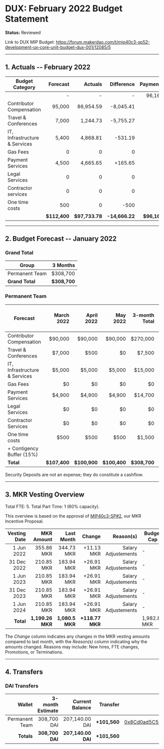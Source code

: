 # DUX: February 2022 Budget Statement

**Status:** Reviewed

Link to DUX MIP Budget: https://forum.makerdao.com/t/mip40c3-sp52-development-ux-core-unit-budget-dux-001/12085/5

---

## 1. Actuals -- February 2022

| Budget Category               |     Forecast |        Actuals |     Difference |    Payments |
| ----------------------------- | -----------: | -------------: | -------------: | ----------: |
|                               |            - |              - |              - |      96,160 |
| Contributor Compensation      |       95,000 |      86,954.59 |      -8,045.41 |           - |
| Travel & Conferences          |        7,000 |       1,244.73 |      -5,755.27 |           - |
| IT, Infrastructure & Services |        5,400 |       4,868.81 |        -531.19 |           - |
| Gas Fees                      |            0 |              0 |              0 |           - |
| Payment Services              |        4,500 |       4,665.65 |        +165.65 |           - |
| Legal Services                |            0 |              0 |              0 |           - |
| Contractor services           |            0 |              0 |              0 |           - |
| One time costs                |          500 |              0 |           -500 |           - |
|                               | **$112,400** | **$97,733.78** | **-14,666.22** | **$96,160** |

---

## 2. Budget Forecast -- January 2022

### Grand Total

| Group           |     3 Months |
| --------------- | -----------: |
| Permanent Team  |     $308,700 |
| **Grand Total** | **$308,700** |

### Permanent Team

| Forecast                      |   March 2022 |   April 2022 |     May 2022 | 3-month Total | MIP Budget Forecast/ CAP |
| ----------------------------- | -----------: | -----------: | -----------: | ------------: | -----------------------: |
| Contributor Compensation      |      $90,000 |      $90,000 |      $90,000 |      $270,000 |                 $275,000 |
| Travel & Conferences          |       $7,000 |         $500 |           $0 |        $7,500 |                  $13,500 |
| IT, Infrastructure & Services |       $5,000 |       $5,000 |       $5,000 |       $15,000 |                  $27,000 |
| Gas Fees                      |           $0 |           $0 |           $0 |            $0 |                   $3,000 |
| Payment Services              |       $4,900 |       $4,900 |       $4,900 |       $14,700 |                  $19,500 |
| Legal Services                |           $0 |           $0 |           $0 |            $0 |                  $16,500 |
| Contractor Services           |           $0 |           $0 |           $0 |            $0 |                  $45,000 |
| One time costs                |         $500 |         $500 |         $500 |        $1,500 |                  $21,000 |
| + Contigency Buffer (15%)     |              |              |              |               |                  $63,075 |
| **Total**                     | **$107,400** | **$100,900** | **$100,400** |  **$308,700** |             **$483,575** |

Security Deposits are not an expense; they do constitute a cashflow.

---

## 3. MKR Vesting Overview

Total FTE: 5. Total Part Time: 1 (60% capacity).

This overview is based on the approval of [MIP40c3-SP#2](https://forum.makerdao.com/t/mip40c3-sp27-development-ux-core-unit-mkr-budget-dux-001/9777), our MKR Incentive Proposal.

| Vesting Date |       MKR Amount |      Last Month |          Change |           Reason(s) | Budget Cap   |
| -----------: | ---------------: | --------------: | --------------: | ------------------: | ------------ |
|   1 Jun 2022 |       355.86 MKR |      344.73 MKR |      +11.13 MKR | Salary Adjustements | -            |
|  31 Dec 2022 |       210.85 MKR |      183.94 MKR |      +26.91 MKR | Salary Adjustements | -            |
|   1 Jun 2023 |       210.85 MKR |      183.94 MKR |      +26.91 MKR | Salary Adjustements | -            |
|  31 Dec 2023 |       210.85 MKR |      183.94 MKR |      +26.91 MKR | Salary Adjustements | -            |
|   1 Jun 2024 |       210.85 MKR |      183.94 MKR |      +26.91 MKR | Salary Adjustements | -            |
|    **Total** | **1,199.26 MKR** | **1,080.5 MKR** | **+118.77 MKR** |                     | 1,982.87 MKR |

The _Change_ column indicates any changes in the MKR vesting amounts compared to last month, with the _Reason(s)_ column indicating why the amounts changed. Reasons may include: New hires, FTE changes, Promotions, or Terminations.

---

## 4. Transfers

### DAI Transfers

|         Wallet | 3-month Estimate |    Current Balance |     Transfer |                                                                                                                    Multi-sig Address |
| -------------: | ---------------: | -----------------: | -----------: | -----------------------------------------------------------------------------------------------------------------------------------: |
| Permanent Team |      308,700 DAI |     207,140.00 DAI | **+101,560** | [0x8Cd0ad5C55498Aacb72b6689E1da5A284C69c0C7](https://gnosis-safe.io/app/#/safes/0x8Cd0ad5C55498Aacb72b6689E1da5A284C69c0C7/balances) |
|     **Totals** |  **308,700 DAI** | **207,140.00 DAI** | **+101,560** |                                                                                                                                      |
